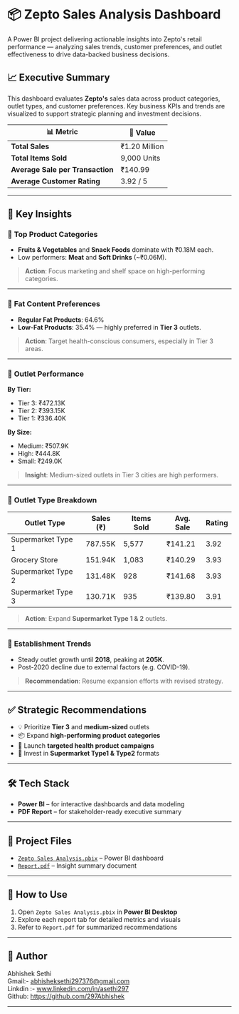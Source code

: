 # 📦 Zepto Sales Analysis Dashboard

A Power BI project delivering actionable insights into Zepto's retail performance — analyzing sales trends, customer preferences, and outlet effectiveness to drive data-backed business decisions.


## 📈 Executive Summary

This dashboard evaluates **Zepto's** sales data across product categories, outlet types, and customer preferences. Key business KPIs and trends are visualized to support strategic planning and investment decisions.

| 📊 Metric                        | 🔢 Value            |
|----------------------------------|---------------------|
| **Total Sales**                 | ₹1.20 Million       |
| **Total Items Sold**            | 9,000 Units         |
| **Average Sale per Transaction**| ₹140.99             |
| **Average Customer Rating**     | 3.92 / 5            |

---

## 🧠 Key Insights

### 🛒 **Top Product Categories**
- **Fruits & Vegetables** and **Snack Foods** dominate with ₹0.18M each.
- Low performers: **Meat** and **Soft Drinks** (~₹0.06M).

> **Action**: Focus marketing and shelf space on high-performing categories.

---

### 🥗 **Fat Content Preferences**
- **Regular Fat Products**: 64.6%
- **Low-Fat Products**: 35.4% — highly preferred in **Tier 3** outlets.

> **Action**: Target health-conscious consumers, especially in Tier 3 areas.

---

### 🏬 **Outlet Performance**
**By Tier:**
- Tier 3: ₹472.13K
- Tier 2: ₹393.15K
- Tier 1: ₹336.40K

**By Size:**
- Medium: ₹507.9K
- High: ₹444.8K
- Small: ₹249.0K

> **Insight**: Medium-sized outlets in Tier 3 cities are high performers.

---

### 🏪 **Outlet Type Breakdown**
| Outlet Type         | Sales (₹) | Items Sold | Avg. Sale | Rating |
|---------------------|-----------|------------|-----------|--------|
| Supermarket Type 1  | 787.55K   | 5,577      | ₹141.21   | 3.92   |
| Grocery Store       | 151.94K   | 1,083      | ₹140.29   | 3.93   |
| Supermarket Type 2  | 131.48K   | 928        | ₹141.68   | 3.93   |
| Supermarket Type 3  | 130.71K   | 935        | ₹139.80   | 3.91   |

> **Action**: Expand **Supermarket Type 1 & 2** outlets.

---

### 📅 **Establishment Trends**
- Steady outlet growth until **2018**, peaking at **205K**.
- Post-2020 decline due to external factors (e.g. COVID-19).

> **Recommendation**: Resume expansion efforts with revised strategy.

---

## ✅ Strategic Recommendations

- 💡 Prioritize **Tier 3** and **medium-sized** outlets
- 📦 Expand **high-performing product categories**
- 🥬 Launch **targeted health product campaigns**
- 🏪 Invest in **Supermarket Type1 & Type2** formats

---

## 🛠️ Tech Stack

- **Power BI** – for interactive dashboards and data modeling  
- **PDF Report** – for stakeholder-ready executive summary  

---

## 📁 Project Files

- [`Zepto Sales Analysis.pbix`](#) – Power BI dashboard  
- [`Report.pdf`](#) – Insight summary document  

---

## 🚀 How to Use

1. Open `Zepto Sales Analysis.pbix` in **Power BI Desktop**
2. Explore each report tab for detailed metrics and visuals
3. Refer to `Report.pdf` for summarized recommendations

---

## 👤 Author

Abhishek Sethi   
Gmail:- abhisheksethi297376@gmail.com   
Linkdin :- www.linkedin.com/in/asethi297  
Github: https://github.com/297Abhishek

---

